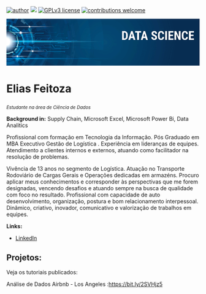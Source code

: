 [![author](https://img.shields.io/badge/author-eliasfeitoza-red.svg)](https://www.linkedin.com/eliasfeitoza) [![](https://img.shields.io/badge/python-3.7+-blue.svg)](https://www.python.org/downloads/release/python-365/) [![GPLv3 license](https://img.shields.io/badge/License-GPLv3-blue.svg)](http://perso.crans.org/besson/LICENSE.html) [![contributions welcome](https://img.shields.io/badge/contributions-welcome-brightgreen.svg?style=flat)](https://github.com/eliasfeitoza/data_science/issues)

<p align="center">
  <img src="banner.png" >
</p>

# Elias Feitoza

<sub>*Estudante na área de Ciência de Dados*</sub>



**Background in:** Supply Chain, Microsoft Excel, Microsoft Power Bi, Data Analitics

Profissional com formação em Tecnologia da Informação. 
Pós Graduado em MBA Executivo Gestão de Logística .
Experiência em lideranças de equipes. Atendimento a clientes internos e externos, atuando como facilitador na resolução de problemas.


Vivência de 13 anos no segmento de Logística. Atuação no Transporte Rodoviário de Cargas Gerais e Operações dedicadas em armazéns.
Procuro aplicar meus conhecimentos e corresponder às perspectivas que me forem designadas, vencendo desafios e atuando sempre na busca de qualidade com foco no resultado.
Profissional com capacidade de auto desenvolvimento, organização, postura e bom relacionamento interpessoal. Dinâmico, criativo, inovador, comunicativo e valorização de trabalhos em equipes.


**Links:**

* [LinkedIn](https://www.linkedin.com/in/elias-feitoza-4bb11926/)



## Projetos:
Veja os tutoriais publicados:

Análise de Dados Airbnb - Los Angeles :https://bit.ly/2SVHjz5


